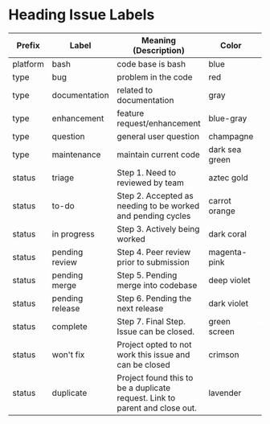 # Heading Issue Labels

|  Prefix  |      Label      |                            Meaning (Description)                            |     Color      | Color Code |
|----------|-----------------|-----------------------------------------------------------------------------|----------------|------------|
| platform | bash            | code base is bash                                                           | blue           |  #0000ff   |
| type     | bug             | problem in the code                                                         | red            |  #ff0000   |
| type     | documentation   | related to documentation                                                    | gray           |  #808080   |
| type     | enhancement     | feature request/enhancement                                                 | blue-gray      |  #6699cc   |
| type     | question        | general user question                                                       | champagne      |  #9400d3   |
| type     | maintenance     | maintain current code                                                       | dark sea green |  #8fbc8f   |
| status   | triage          | Step 1. Need to reviewed by team                                            | aztec gold     |  #c39953   |
| status   | to-do           | Step 2. Accepted as needing to be worked and pending cycles                 | carrot orange  |  #ed9121   |
| status   | in progress     | Step 3. Actively being worked                                               | dark coral     |  #cd5b45   |
| status   | pending review  | Step 4. Peer review prior to submission                                     | magenta-pink   |  #cc338b   |
| status   | pending merge   | Step 5. Pending merge into codebase                                         | deep violet    |  #330066   |
| status   | pending release | Step 6. Pending the next release                                            | dark violet    |  #9400d3   |
| status   | complete        | Step 7. Final Step. Issue can be closed.                                    | green screen   |  #00b140   |
| status   | won't fix       | Project opted to not work this issue and can be closed                      | crimson        |  #dc143c   |
| status   | duplicate       | Project found this to be a duplicate request. Link to parent and close out. | lavender       |  #e6e6fa   |
